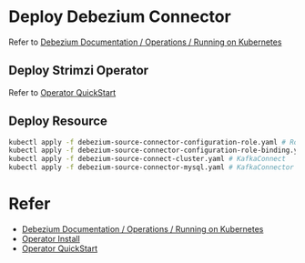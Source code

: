 # Deploy Debezium Connector

Refer to [Debezium Documentation / Operations / Running on Kubernetes](https://debezium.io/documentation/reference/stable/operations/kubernetes.html#_creating_kafka_connect_cluster)

## Deploy Strimzi Operator

Refer to [Operator QuickStart](https://olm.operatorframework.io/docs/getting-started/)

## Deploy Resource

```bash
kubectl apply -f debezium-source-connector-configuration-role.yaml # Role 
kubectl apply -f debezium-source-connector-configuration-role-binding.yaml # RoleBinding
kubectl apply -f debezium-source-connect-cluster.yaml # KafkaConnect
kubectl apply -f debezium-source-connector-mysql.yaml # KafkaConnector running on KafkaConnect
```

# Refer

* [Debezium Documentation / Operations / Running on Kubernetes](https://debezium.io/documentation/reference/stable/operations/kubernetes.html#_creating_kafka_connect_cluster)
* [Operator Install](https://sdk.operatorframework.io/docs/installation/)
* [Operator QuickStart](https://olm.operatorframework.io/docs/getting-started/)